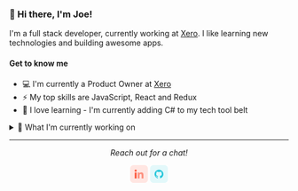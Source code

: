 ### 👋 Hi there, I'm Joe!

I'm a full stack developer, currently working at [Xero](https://www.xero.com/). I like learning new technologies and building awesome apps.

#### Get to know me

- 💻 I'm currently a Product Owner at [Xero](https://www.xero.com/)
- ⚡ My top skills are JavaScript, React and Redux
- 🌱 I love learning - I'm currently adding C# to my tech tool belt

<details>
  <summary>🔭 What I'm currently working on</summary>
  <br>
  
  - [Pantree](https://github.com/kotare-2020/Pantree "Pantree") - a simple meal planner with a focus on sustainability. This was my final group project at Dev Academy, and my awesome team have decided to continue working on it for practice (and because it's an amazing app!)
- [Allocredit](https://github.com/joe-butler-dev/allocredit "Allocredit") - an app that allows Xero users to allocate credit notes to their AR invoices in bulk. I'm building this to get familiar with both C# and interacting with Xero's API.

</details>

<hr>
  <p align="center">
    <i>Reach out for a chat!</i>
  </p>
  <p align="center">
    <a href="https://www.linkedin.com/in/josef-butler/" alt="LinkedIn"><img src="/readme/linkedin.png"></a>
    <a href="https://github.com/joe-butler-dev" alt="GitHub"><img src="/readme/github.png"></a>
  </p>

<!--
<details>
  <summary>Check out some of my past projects</summary>
</details>
-->
